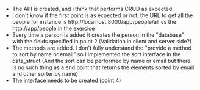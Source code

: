 - The API is created, and i think that performs CRUD as expected.
- I don't know if the first point is as expected or not, the URL to get all the people for instance is http://localhost:8000/app/people/all vs the http://app/people in the exercice
- Every time a person is added it creates the person in the "database" with the fields specified in point 2 (Validation in client and server side?)
- The methods are added. I don't fully understand the "provide a method to sort by name or email" so I implemented the sort interface in the data_struct (And the sort can be performed by name or email but there is no such thing as a end point that returns the elements sorted by email and other sorter by name)
- The interface needs to be created (point 4)